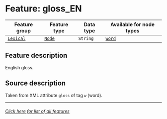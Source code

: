 # Feature: gloss_EN

Feature group | Feature type | Data type | Available for node types
---  | --- | --- | ---
[`Lexical`](featuresbygroup.md#lexical-features) | [`Node`](featuresbyfeaturetype.md#node-features) | `String`  | [`word`](featuresbynodetype.md#word-nodes)

## Feature description

English gloss.

## Source description

Taken from XML attribute `gloss` of tag `w` (word).

---
###### [Click here for list of all features](home.md#readme)
